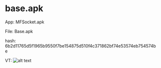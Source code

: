 # base.apk

App: MFSocket.apk

File: Base.apk

hash: 6b2d11765d5f1965b9550f7be154875d510f4c371862bf74e53574eb754574be

VT: ![alt text](https://github.com/cookiemonster/base.apk/VT_score_04-07-2019.PNG) 	

